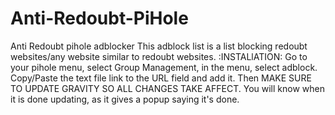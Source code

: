 # Anti-Redoubt-PiHole
Anti Redoubt pihole adblocker
This adblock list is a list blocking redoubt websites/any website similar to redoubt websites.
:INSTALlATION:
Go to your pihole menu, select Group Management, in the menu, select adblock. Copy/Paste the text file link to the URL field and add it. Then MAKE SURE TO UPDATE GRAVITY SO ALL CHANGES TAKE AFFECT. You will know when it is done updating, as it gives a popup saying it's done.
